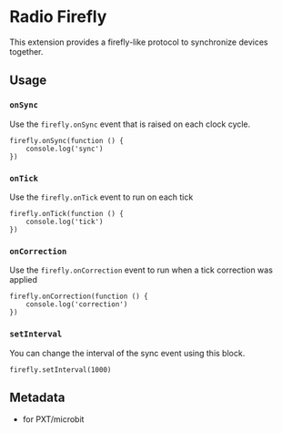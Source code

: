 # Radio Firefly

This extension provides a firefly-like protocol to synchronize
devices together.

## Usage

### ``onSync`` 

Use the ``firefly.onSync`` event that is raised
on each clock cycle.

```blocks
firefly.onSync(function () {
    console.log('sync')
})
```

### ``onTick`` 

Use the ``firefly.onTick`` event to run on each tick

```blocks
firefly.onTick(function () {
    console.log('tick')
})
```

### ``onCorrection`` 

Use the ``firefly.onCorrection`` event to run 
when a tick correction was applied

```blocks
firefly.onCorrection(function () {
    console.log('correction')
})
```

### ``setInterval``

You can change the interval of the sync event using this block.

```blocks
firefly.setInterval(1000)
```

## Metadata

* for PXT/microbit
